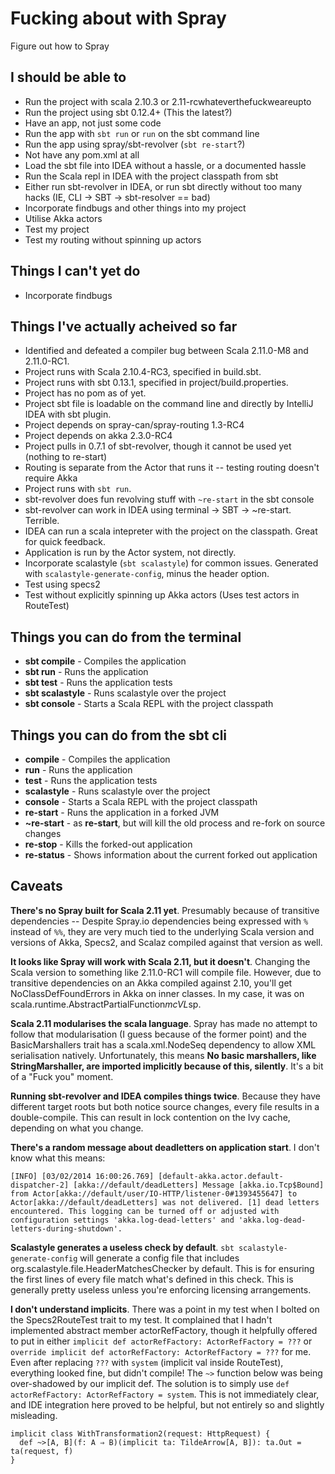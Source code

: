 Fucking about with Spray
========================
Figure out how to Spray


I should be able to
-------------------

 * Run the project with scala 2.10.3 or 2.11-rcwhateverthefuckweareupto
 * Run the project using sbt 0.12.4+ (This the latest?)
 * Have an app, not just some code
 * Run the app with `sbt run` or `run` on the sbt command line
 * Run the app using spray/sbt-revolver (`sbt re-start`?)
 * Not have any pom.xml at all
 * Load the sbt file into IDEA without a hassle, or a documented hassle
 * Run the Scala repl in IDEA with the project classpath from sbt
 * Either run sbt-revolver in IDEA, or run sbt directly without too many hacks (IE, CLI -> SBT -> sbt-resolver == bad)
 * Incorporate findbugs and other things into my project
 * Utilise Akka actors
 * Test my project
 * Test my routing without spinning up actors


Things I can't yet do
---------------------

 * Incorporate findbugs


Things I've actually acheived so far
------------------------------------
 * Identified and defeated a compiler bug between Scala 2.11.0-M8 and 2.11.0-RC1.
 * Project runs with Scala 2.10.4-RC3, specified in build.sbt.
 * Project runs with sbt 0.13.1, specified in project/build.properties.
 * Project has no pom as of yet.
 * Project sbt file is loadable on the command line and directly by IntelliJ IDEA with sbt plugin.
 * Project depends on spray-can/spray-routing 1.3-RC4
 * Project depends on akka 2.3.0-RC4
 * Project pulls in 0.7.1 of sbt-revolver, though it cannot be used yet (nothing to re-start)
 * Routing is separate from the Actor that runs it -- testing routing doesn't require Akka
 * Project runs with `sbt run`.
 * sbt-revolver does fun revolving stuff with `~re-start` in the sbt console
 * sbt-revolver can work in IDEA using terminal -> SBT -> ~re-start. Terrible.
 * IDEA can run a scala intepreter with the project on the classpath. Great for quick feedback.
 * Application is run by the Actor system, not directly.
 * Incorporate scalastyle (`sbt scalastyle`) for common issues. Generated with `scalastyle-generate-config`, minus the header option.
 * Test using specs2
 * Test without explicitly spinning up Akka actors (Uses test actors in RouteTest)


Things you can do from the terminal
-----------------------------------

 * __sbt compile__ - Compiles the application
 * __sbt run__ - Runs the application
 * __sbt test__ - Runs the application tests
 * __sbt scalastyle__ - Runs scalastyle over the project
 * __sbt console__ - Starts a Scala REPL with the project classpath


Things you can do from the sbt cli
----------------------------------

 * __compile__ - Compiles the application
 * __run__ - Runs the application
 * __test__ - Runs the application tests
 * __scalastyle__ - Runs scalastyle over the project
 * __console__ - Starts a Scala REPL with the project classpath
 * __re-start__ - Runs the application in a forked JVM
 * __~re-start__ - as __re-start__, but will kill the old process and re-fork on source changes
 * __re-stop__ - Kills the forked-out application
 * __re-status__ - Shows information about the current forked out application


Caveats
-------

__There's no Spray built for Scala 2.11 yet__. Presumably because of transitive dependencies -- Despite Spray.io dependencies being expressed with `%` instead of `%%`, they are very much tied to the underlying Scala version and versions of Akka, Specs2, and Scalaz compiled against that version as well. 

__It looks like Spray will work with Scala 2.11, but it doesn't__. Changing the Scala version to something like 2.11.0-RC1 will compile file. However, due to transitive dependencies on an Akka compiled against 2.10, you'll get NoClassDefFoundErrors in Akka on inner classes. In my case, it was on scala.runtime.AbstractPartialFunction$mcVL$sp.

__Scala 2.11 modularises the scala language__. Spray has made no attempt to follow that modularisation (I guess because of the former point) and the BasicMarshallers trait has a scala.xml.NodeSeq dependency to allow XML serialisation natively. Unfortunately, this means __No basic marshallers, like StringMarshaller, are imported implicitly because of this, silently__. It's a bit of a "Fuck you" moment.

__Running sbt-revolver and IDEA compiles things twice__. Because they have different target roots but both notice source changes, every file results in a double-compile. This can result in lock contention on the Ivy cache, depending on what you change.

__There's a random message about deadletters on application start__. I don't know what this means:

    [INFO] [03/02/2014 16:00:26.769] [default-akka.actor.default-dispatcher-2] [akka://default/deadLetters] Message [akka.io.Tcp$Bound] from Actor[akka://default/user/IO-HTTP/listener-0#1393455647] to Actor[akka://default/deadLetters] was not delivered. [1] dead letters encountered. This logging can be turned off or adjusted with configuration settings 'akka.log-dead-letters' and 'akka.log-dead-letters-during-shutdown'.

__Scalastyle generates a useless check by default__. `sbt scalastyle-generate-config` will generate a config file that includes org.scalastyle.file.HeaderMatchesChecker by default. This is for ensuring the first lines of every file match what's defined in this check. This is generally pretty useless unless you're enforcing licensing arrangements.

__I don't understand implicits__. There was a point in my test when I bolted on the Specs2RouteTest trait to my test. It complained that I hadn't implemented abstract member actorRefFactory, though it helpfully offered to put in either `implicit def actorRefFactory: ActorRefFactory = ???` or `override implicit def actorRefFactory: ActorRefFactory = ???` for me. Even after replacing `???` with `system` (implicit val inside RouteTest), everything looked fine, but didn't compile! The `~>` function below was being over-shadowed by our implicit def. The solution is to simply use `def actorRefFactory: ActorRefFactory = system`. This is not immediately clear, and IDE integration here proved to be helpful, but not entirely so and slightly misleading.

    implicit class WithTransformation2(request: HttpRequest) {
      def ~>[A, B](f: A ⇒ B)(implicit ta: TildeArrow[A, B]): ta.Out = ta(request, f)
    }
